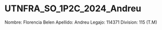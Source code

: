 # UTNFRA_SO_1P2C_2024_Andreu
Nombre: Florencia Belen Apellido: Andreu Legajo: 114371 Division: 115 (T.M)
